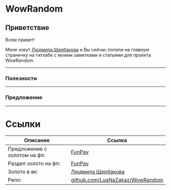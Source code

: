 # WowRandom

## Приветствие

Всем привет! 

Меня зовут [Людмила Щербакова](https://vk.com/id719582569) и Вы сейчас попали на главную страничку на гитхабе с моими заметками и статьями для проекта WowRandom.

---

### Полезности

---

### Предложение


---

# Ссылки
| Описание | Ссылка |
| ------ | ------ |
Предложение с золотом на фп: | [FunPay](https://funpay.com/chips/offer?id=1169011-32-34-4450-18)
Раздел золото на фп: | [FunPay](https://funpay.com/chips/34/)
Золото в вк: | [Людмила Щербакова](https://vk.com/id719582569)
Репо: | [github.com/LuaNaZakaz/WowRandom](https://github.com/LuaNaZakaz/WowRandom)
